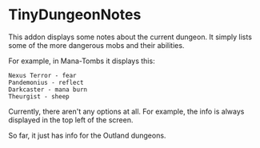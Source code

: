 # TinyDungeonNotes

This addon displays some notes about the current dungeon.  It simply
lists some of the more dangerous mobs and their abilities.

For example, in Mana-Tombs it displays this:
```
Nexus Terror - fear
Pandemonius - reflect
Darkcaster - mana burn
Theurgist - sheep
```
Currently, there aren't any options at all.  For example, the info
is always displayed in the top left of the screen.

So far, it just has info for the Outland dungeons.
